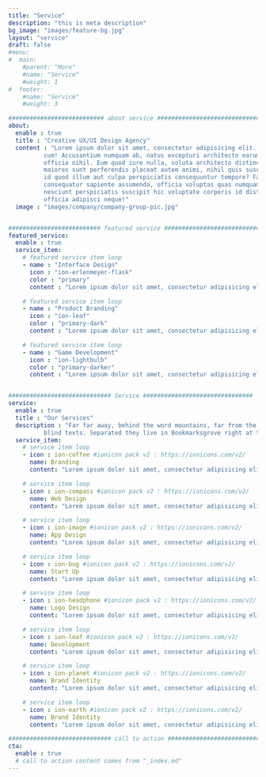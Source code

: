 ```yaml
---
title: "Service"
description: "this is meta description"
bg_image: "images/feature-bg.jpg"
layout: "service"
draft: false
#menu:
#  main:
    #parent: "More"
    #name: "Service"
    #weight: 1
#  footer:
    #name: "Service"
    #weight: 3

########################### about service #############################
about:
  enable : true
  title : "Creative UX/UI Design Agency"
  content : "Lorem ipsum dolor sit amet, consectetur adipisicing elit. Voluptate soluta corporis odit, optio
          cum! Accusantium numquam ab, natus excepturi architecto earum ipsa aliquam, illum, omnis rerum, eveniet
          officia nihil. Eum quod iure nulla, soluta architecto distinctio. Nesciunt odio ullam expedita, neque fugit
          maiores sunt perferendis placeat autem animi, nihil quis suscipit quibusdam ut reiciendis doloribus natus nemo
          id quod illum aut culpa perspiciatis consequuntur tempore? Facilis nam vitae iure quisquam eius harum
          consequatur sapiente assumenda, officia voluptas quas numquam placeat, alias molestias nisi laudantium
          nesciunt perspiciatis suscipit hic voluptate corporis id distinctio earum. Dolor reprehenderit fuga dolore
          officia adipisci neque!"
  image : "images/company/company-group-pic.jpg"


########################## featured service ############################
featured_service:
  enable : true
  service_item:
    # featured service item loop
    - name : "Interface Design"
      icon : "ion-erlenmeyer-flask"
      color : "primary"
      content : "Lorem ipsum dolor sit amet, consectetur adipisicing elit. Saepe enim impedit repudiandae omnis est temporibus."

    # featured service item loop
    - name : "Product Branding"
      icon : "ion-leaf"
      color : "primary-dark"
      content : "Lorem ipsum dolor sit amet, consectetur adipisicing elit. Saepe enim impedit repudiandae omnis est temporibus."

    # featured service item loop
    - name : "Game Development"
      icon : "ion-lightbulb"
      color : "primary-darker"
      content : "Lorem ipsum dolor sit amet, consectetur adipisicing elit. Saepe enim impedit repudiandae omnis est temporibus."


############################# Service ###############################
service:
  enable : true
  title : "Our Services"
  description : "Far far away, behind the word mountains, far from the countries Vokalia and Consonantia, <br> there live the
          blind texts. Separated they live in Bookmarksgrove right at the coast of the Semantics"
  service_item:
    # service item loop
    - icon : ion-coffee #ionicon pack v2 : https://ionicons.com/v2/
      name: Branding
      content: "Lorem ipsum dolor sit amet, consectetur adipisicing elit, sed do eiusmod tempor incididunt ut"

    # service item loop
    - icon : ion-compass #ionicon pack v2 : https://ionicons.com/v2/
      name: Web Design
      content: "Lorem ipsum dolor sit amet, consectetur adipisicing elit, sed do eiusmod tempor incididunt ut"

    # service item loop
    - icon : ion-image #ionicon pack v2 : https://ionicons.com/v2/
      name: App Design
      content: "Lorem ipsum dolor sit amet, consectetur adipisicing elit, sed do eiusmod tempor incididunt ut"

    # service item loop
    - icon : ion-bug #ionicon pack v2 : https://ionicons.com/v2/
      name: Start Up
      content: "Lorem ipsum dolor sit amet, consectetur adipisicing elit, sed do eiusmod tempor incididunt ut"

    # service item loop
    - icon : ion-headphone #ionicon pack v2 : https://ionicons.com/v2/
      name: Logo Design
      content: "Lorem ipsum dolor sit amet, consectetur adipisicing elit, sed do eiusmod tempor incididunt ut"

    # service item loop
    - icon : ion-leaf #ionicon pack v2 : https://ionicons.com/v2/
      name: Development
      content: "Lorem ipsum dolor sit amet, consectetur adipisicing elit, sed do eiusmod tempor incididunt ut"

    # service item loop
    - icon : ion-planet #ionicon pack v2 : https://ionicons.com/v2/
      name: Brand Identity
      content: "Lorem ipsum dolor sit amet, consectetur adipisicing elit, sed do eiusmod tempor incididunt ut"

    # service item loop
    - icon : ion-earth #ionicon pack v2 : https://ionicons.com/v2/
      name: Brand Identity
      content: "Lorem ipsum dolor sit amet, consectetur adipisicing elit, sed do eiusmod tempor incididunt ut"

############################# call to action #################################
cta:
  enable : true
  # call to action content comes from "_index.md"
---
```

